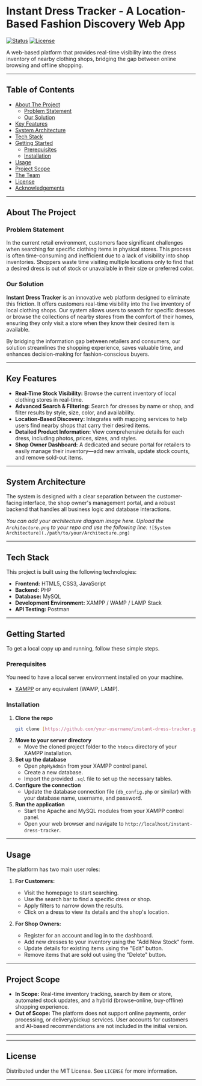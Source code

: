 # Instant Dress Tracker - A Location-Based Fashion Discovery Web App

[![Status](https://img.shields.io/badge/status-in_development-blue)](https://github.com/your-username/instant-dress-tracker)
[![License](https://img.shields.io/badge/license-MIT-green)](LICENSE)

A web-based platform that provides real-time visibility into the dress inventory of nearby clothing shops, bridging the gap between online browsing and offline shopping.

---

## Table of Contents

- [About The Project](#about-the-project)
  - [Problem Statement](#problem-statement)
  - [Our Solution](#our-solution)
- [Key Features](#key-features)
- [System Architecture](#system-architecture)
- [Tech Stack](#tech-stack)
- [Getting Started](#getting-started)
  - [Prerequisites](#prerequisites)
  - [Installation](#installation)
- [Usage](#usage)
- [Project Scope](#project-scope)
- [The Team](#the-team)
- [License](#license)
- [Acknowledgements](#acknowledgements)

---

## About The Project

### Problem Statement

In the current retail environment, customers face significant challenges when searching for specific clothing items in physical stores. This process is often time-consuming and inefficient due to a lack of visibility into shop inventories. Shoppers waste time visiting multiple locations only to find that a desired dress is out of stock or unavailable in their size or preferred color.

### Our Solution

**Instant Dress Tracker** is an innovative web platform designed to eliminate this friction. It offers customers real-time visibility into the live inventory of local clothing shops. Our system allows users to search for specific dresses or browse the collections of nearby stores from the comfort of their homes, ensuring they only visit a store when they know their desired item is available.

By bridging the information gap between retailers and consumers, our solution streamlines the shopping experience, saves valuable time, and enhances decision-making for fashion-conscious buyers.

---

## Key Features

- **Real-Time Stock Visibility:** Browse the current inventory of local clothing stores in real-time.
- **Advanced Search & Filtering:** Search for dresses by name or shop, and filter results by style, size, color, and availability.
- **Location-Based Discovery:** Integrates with mapping services to help users find nearby shops that carry their desired items.
- **Detailed Product Information:** View comprehensive details for each dress, including photos, prices, sizes, and styles.
- **Shop Owner Dashboard:** A dedicated and secure portal for retailers to easily manage their inventory—add new arrivals, update stock counts, and remove sold-out items.

---

## System Architecture

The system is designed with a clear separation between the customer-facing interface, the shop owner's management portal, and a robust backend that handles all business logic and database interactions.

*You can add your architecture diagram image here. Upload the `Architecture.png` to your repo and use the following line:*
`![System Architecture](./path/to/your/Architecture.png)`

---

## Tech Stack

This project is built using the following technologies:

- **Frontend:** HTML5, CSS3, JavaScript
- **Backend:** PHP
- **Database:** MySQL
- **Development Environment:** XAMPP / WAMP / LAMP Stack
- **API Testing:** Postman

---

## Getting Started

To get a local copy up and running, follow these simple steps.

### Prerequisites

You need to have a local server environment installed on your machine.
- [XAMPP](https://www.apachefriends.org/index.html) or any equivalent (WAMP, LAMP).

### Installation

1.  **Clone the repo**
    ```sh
    git clone [https://github.com/your-username/instant-dress-tracker.git](https://github.com/your-username/instant-dress-tracker.git)
    ```
2.  **Move to your server directory**
    - Move the cloned project folder to the `htdocs` directory of your XAMPP installation.
3.  **Set up the database**
    - Open `phpMyAdmin` from your XAMPP control panel.
    - Create a new database.
    - Import the provided `.sql` file to set up the necessary tables.
4.  **Configure the connection**
    - Update the database connection file (`db_config.php` or similar) with your database name, username, and password.
5.  **Run the application**
    - Start the Apache and MySQL modules from your XAMPP control panel.
    - Open your web browser and navigate to `http://localhost/instant-dress-tracker`.

---

## Usage

The platform has two main user roles:

1.  **For Customers:**
    - Visit the homepage to start searching.
    - Use the search bar to find a specific dress or shop.
    - Apply filters to narrow down the results.
    - Click on a dress to view its details and the shop's location.

2.  **For Shop Owners:**
    - Register for an account and log in to the dashboard.
    - Add new dresses to your inventory using the "Add New Stock" form.
    - Update details for existing items using the "Edit" button.
    - Remove items that are sold out using the "Delete" button.

---

## Project Scope

- **In Scope:** Real-time inventory tracking, search by item or store, automated stock updates, and a hybrid (browse-online, buy-offline) shopping experience.
- **Out of Scope:** The platform does not support online payments, order processing, or delivery/pickup services. User accounts for customers and AI-based recommendations are not included in the initial version.

---

---

## License

Distributed under the MIT License. See `LICENSE` for more information.

---
